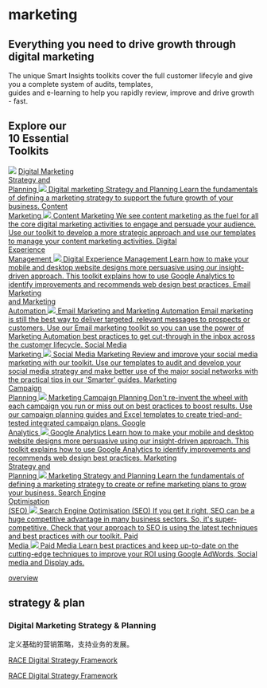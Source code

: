 # marketing


<link rel="stylesheet" id="basecss-css" href="//www.smartinsights.com/wp-content/themes/smartinsights/lib/css/smartinsights.css?ver=1509699969" type="text/css" media="all">

<section class="smart home" id="home_blue_banner">
    <div class="s_wrapper">
        <h2>Everything you need to drive growth through digital marketing</h2>
        <p>The unique Smart Insights toolkits cover the full customer lifecyle and give you a complete system of audits, templates, <br> guides and e-learning to help you rapidly review, improve and drive growth - fast.</p>
        <div id="toolkit_diagram">
            <h2>Explore our<br><strong>10 Essential</strong><br>Toolkits</h2>
            <img src="https://www.smartinsights.com/wp-content/themes/smartinsights/images/smart/home/toolkit_diagram2.svg">
            <a class="toolkit_tip" href="#">Digital Marketing <br>Strategy and <br>Planning
                <span class="toolkit_popover">
<img class="toolkit_icon" src="https://www.smartinsights.com/wp-content/themes/smartinsights/images/smart/icons/toolkit_icon_white.svg">
<span class="title">Digital marketing Strategy and Planning</span>
<span class="para">
Learn the fundamentals of defining a marketing strategy to support the future growth of your business.
</span>
</span>
            </a>
            <a class="toolkit_tip" href="#">Content <br>Marketing
                <span class="toolkit_popover">
<img class="toolkit_icon" src="https://www.smartinsights.com/wp-content/themes/smartinsights/images/smart/icons/toolkit_icon_white.svg">
<span class="title">Content Marketing</span>
<span class="para">
We see content marketing as the fuel for all the core digital marketing activities to engage and persuade your audience. Use our toolkit to develop a more strategic approach and use our templates to manage your content marketing activities.
</span>
</span>
            </a>
            <a class="toolkit_tip" href="#">Digital<br> Experience <br>Management
                <span class="toolkit_popover">
<img class="toolkit_icon" src="https://www.smartinsights.com/wp-content/themes/smartinsights/images/smart/icons/toolkit_icon_white.svg">
<span class="title">Digital Experience Management</span>
<span class="para">
Learn how to make your mobile and desktop website designs more persuasive using our insight-driven approach. This toolkit explains how to use Google Analytics to identify improvements and recommends web design best practices.
</span>
</span>
            </a>
            <a class="toolkit_tip" href="#">Email Marketing <br>and Marketing <br>Automation
                <span class="toolkit_popover">
<img class="toolkit_icon" src="https://www.smartinsights.com/wp-content/themes/smartinsights/images/smart/icons/toolkit_icon_white.svg">
<span class="title">Email Marketing and Marketing Automation</span>
<span class="para">
Email marketing is still the best way to deliver targeted, relevant messages to prospects or customers. Use our Email marketing toolkit so you can use the power of Marketing Automation best practices to get cut-through in the inbox across the customer lifecycle.
</span>
</span>
            </a>
            <a class="toolkit_tip" href="#">Social Media <br>Marketing
                <span class="toolkit_popover">
<img class="toolkit_icon" src="https://www.smartinsights.com/wp-content/themes/smartinsights/images/smart/icons/toolkit_icon_white.svg">
<span class="title">Social Media Marketing</span>
<span class="para">
Review and improve your social media marketing with our toolkit. Use our templates to audit and develop your social media strategy and make better use of the major social networks with the practical tips in our 'Smarter' guides.
</span>
</span>
            </a>
            <a class="toolkit_tip" href="#">Marketing <br>Campaign<br> Planning
                <span class="toolkit_popover">
<img class="toolkit_icon" src="https://www.smartinsights.com/wp-content/themes/smartinsights/images/smart/icons/toolkit_icon_white.svg">
<span class="title">Marketing Campaign Planning</span>
<span class="para">
Don't re-invent the wheel with each campaign you run or miss out on best practices to boost results. Use our campaign planning guides and Excel templates to create tried-and-tested integrated campaign plans.
</span>
</span>
            </a>
            <a class="toolkit_tip" href="#">Google <br>Analytics
                <span class="toolkit_popover">
<img class="toolkit_icon" src="https://www.smartinsights.com/wp-content/themes/smartinsights/images/smart/icons/toolkit_icon_white.svg">
<span class="title">Google Analytics</span>
<span class="para">
Learn how to make your mobile and desktop website designs more persuasive using our insight-driven approach. This toolkit explains how to use Google Analytics to identify improvements and recommends web design best practices.
</span>
</span>
            </a>
            <a class="toolkit_tip" href="#">Marketing <br>Strategy and<br>Planning
                <span class="toolkit_popover">
<img class="toolkit_icon" src="https://www.smartinsights.com/wp-content/themes/smartinsights/images/smart/icons/toolkit_icon_white.svg">
<span class="title">Marketing Strategy and Planning</span>
<span class="para">
Learn the fundamentals of defining a marketing strategy to create or refine marketing plans to grow your business.
</span>
</span>
            </a>
            <a class="toolkit_tip" href="#">Search Engine<br>Optimisation<br>(SEO)
                <span class="toolkit_popover">
<img class="toolkit_icon" src="https://www.smartinsights.com/wp-content/themes/smartinsights/images/smart/icons/toolkit_icon_white.svg">
<span class="title">Search Engine Optimisation (SEO)</span>
<span class="para">
If you get it right, SEO can be a huge competitive advantage in many business sectors. So, it's super-competitive. Check that your approach to SEO is using the latest techniques and best practices with our toolkit.
</span>
</span>
            </a>
            <a class="toolkit_tip" href="#" style="right: 373px;">Paid<br>Media
                <span class="toolkit_popover">
<img class="toolkit_icon" src="https://www.smartinsights.com/wp-content/themes/smartinsights/images/smart/icons/toolkit_icon_white.svg">
<span class="title">Paid Media</span>
<span class="para">
Learn best practices and keep up-to-date on the cutting-edge techniques to improve your ROI using Google AdWords, Social media and Display ads.
</span>
</span>
            </a>
        </div>
    </div>

</section>


[overview](2017-11-11-overview.html)

## strategy & plan

### Digital Marketing Strategy & Planning

定义基础的营销策略，支持业务的发展。

[RACE Digital Strategy Framework](2017-11-11-RACE-Digital-Strategy-Framework.md)

[RACE Digital Strategy Framework](../2017-11-11-RACE-Digital-Strategy-Framework.md)
